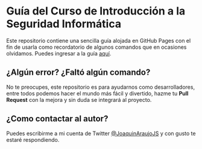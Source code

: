 # Guía del Curso de Introducción a la Seguridad Informática

Este repositorio contiene una sencilla guía alojada en GitHub Pages con el fin de usarla como recordatorio de algunos comandos que en ocasiones olvidamos. Puedes ingresar a la guía [aquí](https://joaquinaraujo.github.io/seguridad/).

## ¿Algún error? ¿Faltó algún comando?

No te preocupes, este repositorio es para ayudarnos como desarrolladores, entre todos podemos hacer el mundo más fácil y divertido, hazme tu **Pull Request** con la mejora y sin duda se integrará al proyecto.

## ¿Como contactar al autor?

Puedes escribirme a mi cuenta de Twitter [@JoaquinAraujoJS](https://twitter.com/JoaquinAraujoJS) y con gusto te estaré respondiendo.